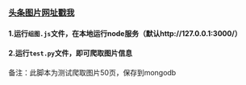 ###  [头条图片网址戳我](https://www.toutiao.com/ch/news_image/)

#### 1.运行`组图.js`文件，在本地运行node服务（默认http://127.0.0.1:3000/）
#### 2.运行`test.py`文件，即可爬取图片信息
备注：此脚本为测试爬取图片50页，保存到mongodb